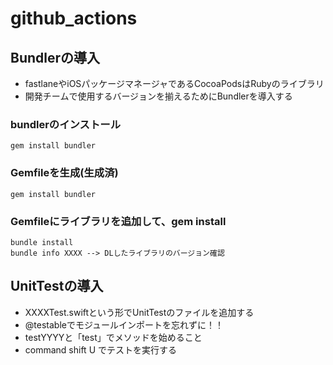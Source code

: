 # github_actions

## Bundlerの導入
- fastlaneやiOSパッケージマネージャであるCocoaPodsはRubyのライブラリ
- 開発チームで使用するバージョンを揃えるためにBundlerを導入する

### bundlerのインストール
```
gem install bundler
```

### Gemfileを生成(生成済)
```
gem install bundler
```

### Gemfileにライブラリを追加して、gem install
```
bundle install
bundle info XXXX --> DLしたライブラリのバージョン確認
```


## UnitTestの導入
- XXXXTest.swiftという形でUnitTestのファイルを追加する
- @testableでモジュールインポートを忘れずに！！
- testYYYYと「test」でメソッドを始めること
- command shift U でテストを実行する
